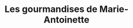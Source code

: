 ---
title: "Les gourmandises de Marie-Antoinette"
url: /montreal/les-gourmandises-de-marie-antoinette/
shop: pastry
---
